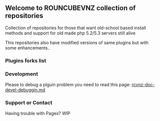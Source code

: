 ## Welcome to ROUNCUBEVNZ collection of repositories

Collection of repositories for those that want old-school based install methods and support for old made php 5.2/5.3 servers still alive

This repositories also have modified versions of same plugins but with some enhancements..

### Plugins forks list

### Development

Please to debug a plguin problem you need to read this page: [rcvnz-doc-devel-debuggin.md](rcvnz-doc-devel-debuggin.md)

### Support or Contact

Having trouble with Pages? WIP
